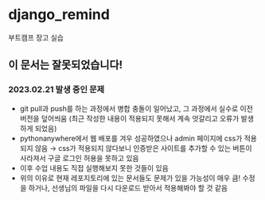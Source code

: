 # django_remind
부트캠프 장고 실습

## 이 문서는 잘못되었습니다!

### 2023.02.21 발생 중인 문제

- git pull과 push를 하는 과정에서 병합 충돌이 일어났고, 그 과정에서 실수로 이전 버전을 덮어씌움 (최근 작성한 내용이 적용되지 못해서 계속 엇갈리고 오류가 발생하게 되었음)
- pythonanywhere에서 웹 배포를 겨우 성공하였으나 admin 페이지에 css가 적용되지 않음 → css가 적용되지 않다보니 인증받은 사이트를 추가할 수 있는 버튼이 사라져서 구글 로그인 허용을 못하고 있음
- 이후 수업 내용도 직접 실행해보지 못한 것들이 있음
- 위의 이유로 현재 레포지토리에 있는 문서들도 문제가 있을 가능성이 매우 큼! 수정을 하거나, 선생님의 파일을 다시 다운로드 받아서 적용해봐야 할 것 같음
